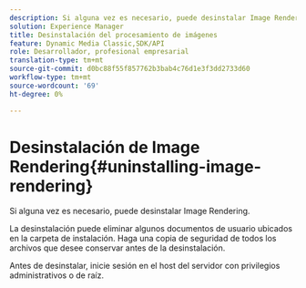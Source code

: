 ```yaml
---
description: Si alguna vez es necesario, puede desinstalar Image Rendering.
solution: Experience Manager
title: Desinstalación del procesamiento de imágenes
feature: Dynamic Media Classic,SDK/API
role: Desarrollador, profesional empresarial
translation-type: tm+mt
source-git-commit: d0bc88f55f857762b3bab4c76d1e3f3dd2733d60
workflow-type: tm+mt
source-wordcount: '69'
ht-degree: 0%

---
```



# Desinstalación de Image Rendering{#uninstalling-image-rendering}

Si alguna vez es necesario, puede desinstalar Image Rendering.

La desinstalación puede eliminar algunos documentos de usuario ubicados en la carpeta de instalación. Haga una copia de seguridad de todos los archivos que desee conservar antes de la desinstalación.

Antes de desinstalar, inicie sesión en el host del servidor con privilegios administrativos o de raíz.
